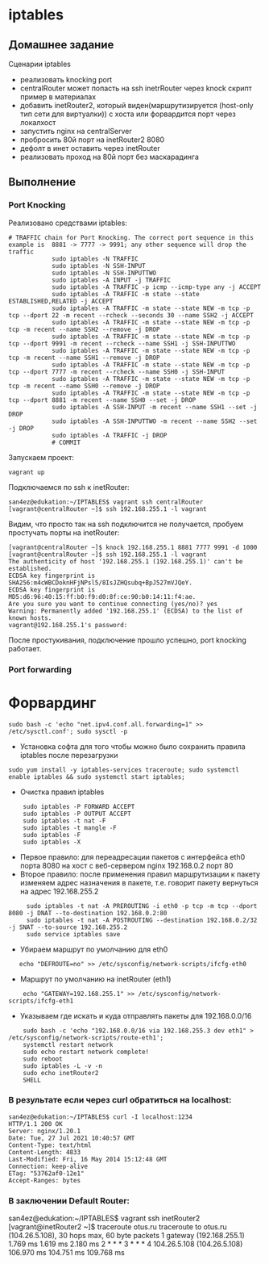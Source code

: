 # iptables
## Домашнее задание
Сценарии iptables

- реализовать knocking port
- centralRouter может попасть на ssh inetrRouter через knock скрипт пример в материалах
- добавить inetRouter2, который виден(маршрутизируется (host-only тип сети для виртуалки)) с хоста или форвардится порт через локалхост
- запустить nginx на centralServer
- пробросить 80й порт на inetRouter2 8080
- дефолт в инет оставить через inetRouter
- реализовать проход на 80й порт без маскарадинга
## Выполнение

### Port Knocking
Реализовано средствами iptables:
````
# TRAFFIC chain for Port Knocking. The correct port sequence in this example is  8881 -> 7777 -> 9991; any other sequence will drop the traffic
            sudo iptables -N TRAFFIC
            sudo iptables -N SSH-INPUT
            sudo iptables -N SSH-INPUTTWO
            sudo iptables -A INPUT -j TRAFFIC
            sudo iptables -A TRAFFIC -p icmp --icmp-type any -j ACCEPT
            sudo iptables -A TRAFFIC -m state --state ESTABLISHED,RELATED -j ACCEPT
            sudo iptables -A TRAFFIC -m state --state NEW -m tcp -p tcp --dport 22 -m recent --rcheck --seconds 30 --name SSH2 -j ACCEPT
            sudo iptables -A TRAFFIC -m state --state NEW -m tcp -p tcp -m recent --name SSH2 --remove -j DROP
            sudo iptables -A TRAFFIC -m state --state NEW -m tcp -p tcp --dport 9991 -m recent --rcheck --name SSH1 -j SSH-INPUTTWO
            sudo iptables -A TRAFFIC -m state --state NEW -m tcp -p tcp -m recent --name SSH1 --remove -j DROP
            sudo iptables -A TRAFFIC -m state --state NEW -m tcp -p tcp --dport 7777 -m recent --rcheck --name SSH0 -j SSH-INPUT
            sudo iptables -A TRAFFIC -m state --state NEW -m tcp -p tcp -m recent --name SSH0 --remove -j DROP
            sudo iptables -A TRAFFIC -m state --state NEW -m tcp -p tcp --dport 8881 -m recent --name SSH0 --set -j DROP
            sudo iptables -A SSH-INPUT -m recent --name SSH1 --set -j DROP
            sudo iptables -A SSH-INPUTTWO -m recent --name SSH2 --set -j DROP
            sudo iptables -A TRAFFIC -j DROP
            # COMMIT
  ````
  Запускаем проект:
  ````
  vagrant up
  ````
  Подключаемся по ssh к inetRouter:
  ````
san4ez@edukation:~/IPTABLES$ vagrant ssh centralRouter
[vagrant@centralRouter ~]$ ssh 192.168.255.1 -l vagrant
````
Видим, что просто так на ssh подключится не получается, пробуем простучать порты на inetRouter:
````
[vagrant@centralRouter ~]$ knock 192.168.255.1 8881 7777 9991 -d 1000
[vagrant@centralRouter ~]$ ssh 192.168.255.1 -l vagrant
The authenticity of host '192.168.255.1 (192.168.255.1)' can't be established.
ECDSA key fingerprint is SHA256:m4cWBCDoknHFjNPsl5/8IsJZHQsubq+BpJ527mVJQeY.
ECDSA key fingerprint is MD5:d6:96:40:15:ff:b0:f9:d0:8f:ce:90:b0:14:11:f4:ae.
Are you sure you want to continue connecting (yes/no)? yes
Warning: Permanently added '192.168.255.1' (ECDSA) to the list of known hosts.
vagrant@192.168.255.1's password:
````
После простукивания, подключение прошло успешно, port knocking работает.

### Port forwarding 
 # Форвардинг
 ````
 sudo bash -c 'echo "net.ipv4.conf.all.forwarding=1" >> /etc/sysctl.conf'; sudo sysctl -p
 ````
 - Установка софта для того чтобы можно было сохранить правила iptables после перезагрузки
 ````
 sudo yum install -y iptables-services traceroute; sudo systemctl enable iptables && sudo systemctl start iptables;
 ````
 - Очистка правил iptables
  ````sudo iptables -P INPUT ACCEPT
      sudo iptables -P FORWARD ACCEPT
      sudo iptables -P OUTPUT ACCEPT
      sudo iptables -t nat -F
      sudo iptables -t mangle -F
      sudo iptables -F
      sudo iptables -X
 ````
  - Первое правило: для переадресации пакетов с интерфейса eth0 порта 8080 на хост с веб-сервером nginx 192.168.0.2 порт 80
  - Второе правило: после применения правил маршрутизации к пакету изменяем адрес назначения в пакете, т.е. говорит пакету вернуться на адрес 192.168.255.2
 ````
      sudo iptables -t nat -A PREROUTING -i eth0 -p tcp -m tcp --dport 8080 -j DNAT --to-destination 192.168.0.2:80
      sudo iptables -t nat -A POSTROUTING --destination 192.168.0.2/32 -j SNAT --to-source 192.168.255.2
      sudo service iptables save
 ````
 
  - Убираем маршрут по умолчанию для eth0
 ````
    echo "DEFROUTE=no" >> /etc/sysconfig/network-scripts/ifcfg-eth0
 ````
   - Маршрут по умолчанию на inetRouter (eth1)
 ````
     echo "GATEWAY=192.168.255.1" >> /etc/sysconfig/network-scripts/ifcfg-eth1
 ````
   - Указываем где искать и куда отправлять пакеты для 192.168.0.0/16
 ````
     sudo bash -c 'echo "192.168.0.0/16 via 192.168.255.3 dev eth1" > /etc/sysconfig/network-scripts/route-eth1';
     systemctl restart network
     sudo echo restart network complete!
     sudo reboot            
     sudo iptables -L -v -n
     sudo echo inetRouter2 
     SHELL
````
### В результате если через curl обратиться на localhost:
````
san4ez@edukation:~/IPTABLES$ curl -I localhost:1234
HTTP/1.1 200 OK
Server: nginx/1.20.1
Date: Tue, 27 Jul 2021 10:40:57 GMT
Content-Type: text/html
Content-Length: 4833
Last-Modified: Fri, 16 May 2014 15:12:48 GMT
Connection: keep-alive
ETag: "53762af0-12e1"
Accept-Ranges: bytes
````
### В заключении Default Router:

san4ez@edukation:~/IPTABLES$ vagrant ssh inetRouter2
[vagrant@inetRouter2 ~]$ traceroute otus.ru
traceroute to otus.ru (104.26.5.108), 30 hops max, 60 byte packets
 1  gateway (192.168.255.1)  1.769 ms  1.619 ms  2.180 ms
 2  * * *
 3  * * *
 4  104.26.5.108 (104.26.5.108)  106.970 ms  104.751 ms  109.768 ms

